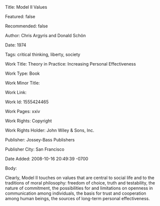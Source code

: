 Title: Model II Values

Featured: false

Recommended: false

Author: Chris Argyris and Donald Schön

Date: 1974

Tags: critical thinking, liberty, society

Work Title: Theory in Practice: Increasing Personal Effectiveness

Work Type: Book

Work Minor Title:  

Work Link: 

Work Id:  1555424465

Work Pages:  xxiv

Work Rights:  Copyright

Work Rights Holder:  John Wiley &amp; Sons, Inc.

Publisher:  Jossey-Bass Publishers

Publisher City:  San Francisco

Date Added: 2008-10-16 20:49:39 -0700

Body:

Clearly, Model II touches on values that are central to social life and to the traditions of moral philosophy: freedom of choice, truth and testability, the nature of commitment, the possibilities for and limitations on openness in communication among individuals, the basis for trust and cooperation among human beings, the sources of long-term personal effectiveness.


